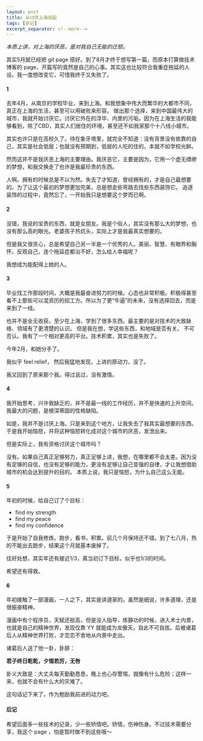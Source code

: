 ```yaml
---
layout: post
title: 从讨厌上海说起
tags: [杂记]
excerpt_separator: <!--more-->
---
```


_本质上讲，对上海的厌恶，是对我自己无能的迁怒。_

<!--more-->
其实5月就已经把 git page 搭好。到了8月才终于想写第一篇，而原本打算做技术博客的 page，开篇写的竟然是自己的心事。其实这也比较符合我重症拖延的人设。我一度想改变它，可惜我终于又失败了。

#### 1
去年4月，从南京的学校毕业，来到上海。和我想象中伟大而繁华的大都市不同，真正在上海的生活，甚至可以用破败来形容。
做出那个选择，来到中国最伟大的城市，我就开始讨厌它。讨厌它外在的浮华、内里的污垢。因为在上海生活的我能够看到，除了CBD，其实人们居住的环境，甚至还不如我家那个十八线小城市。

其实也许只是在高校久了。待在象牙塔里，就完全不知道：没有背景没有依靠的自己，其实是社会低层；也就没有预期到，低层的人吃的住的，本就不如学校光鲜。

然而这并不是我厌恶上海的主要理由。我厌恶它，主要是因为，它用一个虚无缥缈的梦想，和我交换走了也许是我最珍贵的东西。

人啊。拥有的时候总是不以为然。失去了才知道，曾经拥有的，才是自己最想要的。为了让这个最初的梦想更加完美，总是想走些弯路去找些东西装饰它。
追逐装饰的过程中，竟然忘了，一开始我只是想要这个梦而已啊。

#### 2
没错，我说的宝贵的东西，就是女朋友。我是个俗人，其实没有那么大的梦想，也没有那么高的眼光。老婆孩子热炕头，实际上才是我最真实想要的。

但是我又很贪心，总是希望自己另一半是一个优秀的人。美丽、智慧、有眼界和胸怀。反观自己，连个拖延症都治不好，怎么给人幸福呢？

我想成为能配得上她的人。

#### 3
毕业找工作那段时间，大概是我最奋进努力的时候。心态也非常积极。积极得甚至看不上那些可以混资历的招工方。所以为了更“牛逼”的未来，没有选择回去，而是来到了一线。

也并不是全无收获。至少在上海，学到了很多东西。最主要的是对技术的大致脉络、领域有了更清楚的认识。
但是我在想，学这些东西，和地域是否有关。
不可否认。我有了一个相对更高的平台。技术积累，其实也是失败了。

今年2月，和她分手了。

我似乎 feel relief， 然后我猛地发现，上进的原动力，没了。

我又回到了原来那个我。得过且过，没有激情。

#### 4
我开始思考，兴许我缺乏的，并不是最一线的工作经历，并不是快速的上升空间。我最大的问题，是根深蒂固的性格缺陷。

如是，我并不是讨厌上海。只是来到这个地方，让我失去了我其实最想要的东西。于是我开始恼怒，并将这种恼怒转化成对这个城市的厌恶，发泄出来。

但是实际上，我有资格讨厌这个城市吗？

没有。如果自己真正足够努力，真正足够上进，我想，在哪里都不会太差。因为没有足够的自信，也没有足够的能力，更没有足够让自己变强的自律，才让我想借助城市的机会达到提升的目的。
本质上说，我只是恼怒，为什么自己这么无能。

#### 5
年初的时候，给自己订了个目标：

* find my strength
* find my peace
* find my confidence

于是开始了自我修炼。跑步，看书，积累。前几个月保持还不错。到了七八月，热的不能出去跑步，结果这个月就基本废掉了。

往好处想，其实年还有接近1/3，离当初订下目标，似乎也1/3的时间。

希望还有得救。

#### 6
年初接触了一部漫画，一人之下，其实是讲道家的。虽然是细说，许多道理，还是很振奋精神。

漫画中有个程序员，天赋还挺高，但是没人指导，练静功的时候，进入术士内景，也就是自己的精神世界，发现仅靠 YY 就能成为龙傲天，自此不可自拔。后被诸葛后人从精神世界打败，才恋恋不舍地从内景中走出。

诸葛后人送了他一卦，卦辞：

**君子终日乾乾，夕惕若厉，无咎**

卦义大致是：大丈夫每天勤勤恳恳，晚上也心存警惕，就像有什么危险；这样一来，也就不会有什么大的灾难了。

这句话记下来了，作为勉励我前进的动力吧。

#### 后记
希望后面多一些技术的记录，少一些矫情吧。矫情，伤神伤身。不过技术需要分享，我这个 page ，怕是暂时做不到这些哦～